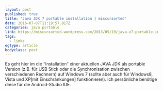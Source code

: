 ```yaml
---
layout: post 
published: true 
title: "Java JDK 7 portable installation | miscunsorted" 
date: 2016-07-07T11:19:57.817Z
categories: java portable
link: https://miscunsorted.wordpress.com/2013/09/19/java-v7-portable-installation/ 
tags:
  - links
ogtype: article 
bodyclass: post 
---
```



Es geht hier im die “Installation” einer aktuellen JAVA JDK als portable Version (z.B. für USB Stick oder die Synchronisation zwischen verschiedenen Rechnern) auf Windows 7 (sollte aber auch für Windows8, Vista und XP[mit Einschränkungen] funktionieren). Ich persönliche benötige diese für die Android-Studio IDE.